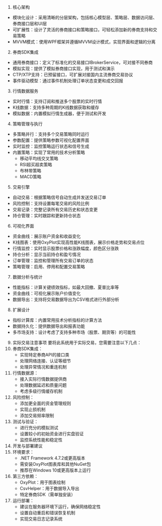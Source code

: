 1. 核心架构
* 模块化设计：采用清晰的分层架构，包括核心模型层、策略层、数据访问层、券商接口层和UI层
* 可扩展性：设计了灵活的券商接口和策略接口，可轻松添加新的券商支持和交易策略
* MVVM模式：使用WPF框架并遵循MVVM设计模式，实现界面和逻辑的分离
2. 券商SDK集成
* 通用券商接口：定义了标准化的交易接口IBrokerService，可对接不同券商
* 模拟实现：提供了模拟券商接口实现，用于测试和演示
* CTP/XTP支持：已预留接口，可扩展对接国内主流券商交易协议
* 事件驱动模型：通过事件机制处理订单状态变更和成交回报
3. 行情数据服务
* 实时行情：支持订阅和推送多个股票的实时行情
* K线数据：支持多种周期的K线数据获取和缓存
* 模拟数据：内置模拟行情生成器，便于测试和开发
4. 策略管理与执行
* 多策略并行：支持多个交易策略同时运行
* 参数配置：提供策略参数可视化配置界面
* 实时监控：监控策略运行状态和信号生成
* 内置策略：实现了常用的技术分析策略
   * 移动平均线交叉策略
   * RSI超买超卖策略
   * 布林带策略
   * MACD策略
5. 交易引擎
* 自动交易：根据策略信号自动生成并发送交易订单
* 风险控制：支持设置每笔交易的风险比例
* 交易记录：完整记录所有交易历史和状态变更
* 持仓管理：实时跟踪和更新持仓状态
6. 可视化界面
* 资金曲线：展示账户资金和收益变化
* K线图表：使用OxyPlot实现高性能K线图表，展示价格走势和交易点位
* 行情监控：实时显示股票价格和涨跌幅度，颜色区分涨跌
* 持仓分析：显示当前持仓和盈亏情况
* 订单管理：监控和管理所有交易订单的状态
* 策略管理：启用、停用和配置交易策略
7. 数据分析与统计
* 性能指标：计算关键绩效指标，如最大回撤、夏普比率等
* 资金曲线：可视化展示账户价值变化
* 数据导出：支持将交易数据导出为CSV格式进行外部分析
8. 扩展设计
* 指标计算库：内置常用技术分析指标的计算方法
* 数据持久化：提供数据导出和报表功能
* 多市场支持：设计考虑了支持多种市场（股票、期货等）的可能性
9. 实际交易注意事项
要将此系统用于实际交易，您需要注意以下几点：
1. 券商SDK集成：
   * 实现特定券商API的接口类
   * 处理网络连接、认证等细节
   * 处理异常情况和重连机制
2. 行情数据源：
   * 接入实际行情数据提供商
   * 处理数据延迟和质量问题
   * 考虑多级行情缓存机制
3. 风险控制：
   * 添加更全面的资金管理规则
   * 实现止损机制
   * 添加交易频率限制
4. 测试与验证：
   * 进行充分的模拟测试
   * 设置较小的初始资金进行实盘验证
   * 监控系统性能和稳定性
10. 开发与部署建议
1. 环境要求：
   * .NET Framework 4.7.2或更高版本
   * 需安装OxyPlot图表库和其他NuGet包
   * 推荐在Windows 10或更高版本上运行
2. 第三方依赖：
   * OxyPlot：用于图表绘制
   * CsvHelper：用于数据导入导出
   * 特定券商SDK（需单独安装）
3. 运行部署：
   * 建议在服务器环境下运行，确保网络稳定性
   * 设置自动重启和错误恢复机制
   * 实现交易日志记录系统
  
